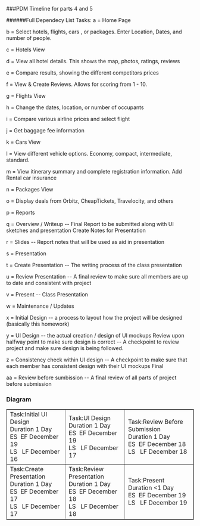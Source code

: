 ###PDM Timeline for parts 4 and 5

######Full Dependecy List
Tasks:
a = Home Page

b = Select hotels, flights, cars , or packages. Enter Location, Dates, and number of people.

c = Hotels View

d = View all hotel details. This shows the map, photos, ratings, reviews

e = Compare results, showing the different competitors prices

f = View & Create Reviews. Allows for scoring from 1 - 10.

g = Flights View

h = Change the dates, location, or number of occupants

i = Compare various airline prices and select flight

j = Get baggage fee information

k = Cars View

l = View different vehicle options. Economy, compact, intermediate, standard.

m = View itinerary summary and complete registration information. Add Rental car insurance

n = Packages View

o = Display deals from Orbitz, CheapTickets, Travelocity, and others

p = Reports

q = Overview / Writeup -- Final Report to be submitted along with UI sketches and presentation Create Notes for Presentation

r = Slides -- Report notes that will be used as aid in presentation

s = Presentation

t = Create Presentation -- The writing process of the class presentation

u = Review Presentation -- A final review to make sure all members are up to date and consistent with project

v = Present -- Class Presentation

w = Maintenance / Updates

x = Initial Design -- a process to layout how the project will be designed (basically this homework)

y = UI Design -- the actual creation / design of UI mockups Review upon halfway point to make sure design is correct -- A checkpoint to review project and make sure design is being followed.

z = Consistency check within UI design -- A checkpoint to make sure that each member has consistent design with their UI mockups Final

aa = Review before sumbission -- A final review of all parts of project before submission

### Diagram

<html>
<table border="1" cellspacing="10">
<tr>
<td>Task:Initial UI Design<br>
Duration 1 Day
<br><span>ES&nbsp</span><span>&nbspEF December 19</span><br><span>LS&nbsp</span><span>&nbsp LF December 16</span>
</td>
<td>Task:UI Design<br>
Duration 1 Day
<br><span>ES&nbsp</span><span>&nbspEF December 19</span><br><span>LS&nbsp</span><span>&nbsp LF December 17</span>
</td>
<td>Task:Review Before Submission<br>
Duration 1 Day
<br><span>ES&nbsp</span><span>&nbspEF December 18</span><br><span>LS&nbsp</span><span>&nbsp LF December 18</span>
</td>
</tr>


<tr>
<td>Task:Create Presentation<br>
Duration 1 Day
<br><span>ES&nbsp</span><span>&nbspEF December 17</span><br><span>LS&nbsp</span><span>&nbsp LF December 17</span>
</td>

<td>Task:Review Presentation<br>
Duration 1 Day
<br><span>ES&nbsp</span><span>&nbspEF December 18</span><br><span>LS&nbsp</span><span>&nbsp LF December 18</span>
</td>

<td>Task:Present<br>
Duration <1 Day
<br><span>ES&nbsp</span><span>&nbspEF December 19</span><br><span>LS&nbsp</span><span>&nbsp LF December 19</span>
</td>

</tr>


</table>

</html>
